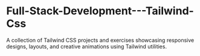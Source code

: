 # Full-Stack-Development---Tailwind-Css
A collection of Tailwind CSS projects and exercises showcasing responsive designs, layouts, and creative animations using Tailwind utilities.
